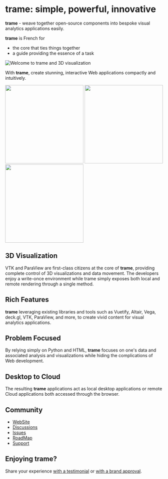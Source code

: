 # trame: simple, powerful, innovative

**trame** -  weave together open-source components into bespoke visual analytics applications easily.

**trame** is French for
- the core that ties things together
- a guide providing the essence of a task

![Welcome to trame and 3D visualization](https://kitware.github.io/trame/examples/MultiFilter.jpg)

With **trame**, create stunning, interactive Web applications compactly and intuitively.

<p float="left">
  <img src="https://kitware.github.io/trame/examples/CarotidFlow.jpg" width="250" />
  <img src="https://kitware.github.io/trame/examples/UberPickupsNYC.jpg" width="250" />
  <img src="https://kitware.github.io/trame/examples/FiniteElementAnalysis.jpg" width="250" />
</p>

## 3D Visualization

VTK and ParaView are first-class citizens at the core of **trame**, providing complete control of 3D visualizations and data movement. The developers enjoy a write-once environment while trame simply exposes both local and remote rendering through a single method.

## Rich Features

**trame** leveraging existing libraries and tools such as Vuetify, Altair, Vega, deck.gl, VTK, ParaView, and more, to create vivid content for visual analytics applications.

## Problem Focused

By relying simply on Python and HTML, **trame** focuses on one's data and associated analysis and visualizations while hiding the complications of Web development.

## Desktop to Cloud

The resulting **trame** applications act as local desktop applications or remote Cloud applications both accessed through the browser.

## Community

- [WebSite](https://kitware.github.io/trame/)
- [Discussions](https://github.com/Kitware/trame/discussions)
- [Issues](https://github.com/Kitware/trame/issues)
- [RoadMap](https://github.com/Kitware/trame/projects/1)
- [Support](https://www.kitware.com/what-we-offer/#support)

## Enjoying trame?

Share your experience [with a testimonial](https://github.com/Kitware/trame/issues/18) or [with a brand approval](https://github.com/Kitware/trame/issues/19).
